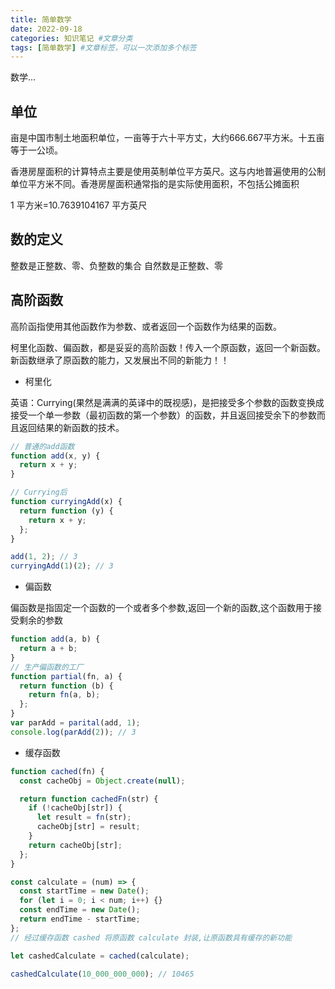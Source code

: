 ```yaml
---
title: 简单数学
date: 2022-09-18
categories: 知识笔记 #文章分类
tags: [简单数学] #文章标签，可以一次添加多个标签
---
```


数学...

<!-- more -->

## 单位

亩是中国市制土地面积单位，一亩等于六十平方丈，大约666.667平方米。十五亩等于一公顷。

香港房屋面积的计算特点主要是使用英制单位平方英尺。这与内地普遍使用的公制单位平方米不同。香港房屋面积通常指的是实际使用面积，不包括公摊面积

1 平方米=10.7639104167 平方英尺



## 数的定义

整数是正整数、零、负整数的集合
自然数是正整数、零

## 高阶函数

高阶函指使用其他函数作为参数、或者返回一个函数作为结果的函数。

柯里化函数、偏函数，都是妥妥的高阶函数！传入一个原函数，返回一个新函数。新函数继承了原函数的能力，又发展出不同的新能力！！

- 柯里化

英语：Currying(果然是满满的英译中的既视感)，是把接受多个参数的函数变换成接受一个单一参数（最初函数的第一个参数）的函数，并且返回接受余下的参数而且返回结果的新函数的技术。

```js
// 普通的add函数
function add(x, y) {
  return x + y;
}

// Currying后
function curryingAdd(x) {
  return function (y) {
    return x + y;
  };
}

add(1, 2); // 3
curryingAdd(1)(2); // 3
```

- 偏函数

偏函数是指固定一个函数的一个或者多个参数,返回一个新的函数,这个函数用于接受剩余的参数

```js
function add(a, b) {
  return a + b;
}
// 生产偏函数的工厂
function partial(fn, a) {
  return function (b) {
    return fn(a, b);
  };
}
var parAdd = parital(add, 1);
console.log(parAdd(2)); // 3
```

- 缓存函数

```js
function cached(fn) {
  const cacheObj = Object.create(null);

  return function cachedFn(str) {
    if (!cacheObj[str]) {
      let result = fn(str);
      cacheObj[str] = result;
    }
    return cacheObj[str];
  };
}

const calculate = (num) => {
  const startTime = new Date();
  for (let i = 0; i < num; i++) {}
  const endTime = new Date();
  return endTime - startTime;
};
// 经过缓存函数 cashed 将原函数 calculate 封装,让原函数具有缓存的新功能

let cashedCalculate = cached(calculate);

cashedCalculate(10_000_000_000); // 10465
```
